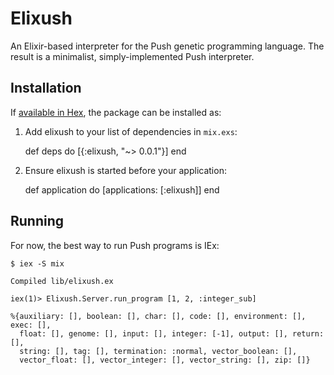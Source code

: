 # Elixush

An Elixir-based interpreter for the Push genetic programming language.
The result is a minimalist, simply-implemented Push interpreter.

## Installation

If [available in Hex](https://hex.pm/docs/publish), the package can be installed as:

  1. Add elixush to your list of dependencies in `mix.exs`:

        def deps do
          [{:elixush, "~> 0.0.1"}]
        end

  2. Ensure elixush is started before your application:

        def application do
          [applications: [:elixush]]
        end

## Running

For now, the best way to run Push programs is IEx:

    $ iex -S mix

    Compiled lib/elixush.ex

    iex(1)> Elixush.Server.run_program [1, 2, :integer_sub]

    %{auxiliary: [], boolean: [], char: [], code: [], environment: [], exec: [],
      float: [], genome: [], input: [], integer: [-1], output: [], return: [],
      string: [], tag: [], termination: :normal, vector_boolean: [],
      vector_float: [], vector_integer: [], vector_string: [], zip: []}
